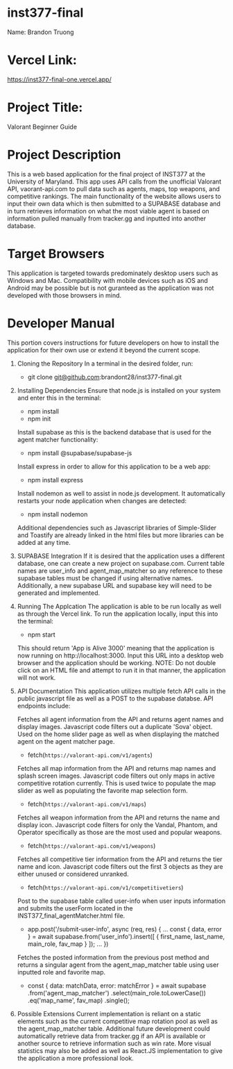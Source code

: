 # inst377-final

Name: Brandon Truong

# Vercel Link:

https://inst377-final-one.vercel.app/

# Project Title:

Valorant Beginner Guide

# Project Description

This is a web based application for the final project of INST377 at the University of Maryland. This app uses API calls from the unofficial Valorant API, vaorant-api.com to pull data such as agents, maps, top weapons, and competitive rankings. The main functionality of the website allows users to input their own data which is then submitted to a SUPABASE database and in turn retrieves information on what the most viable agent is based on information pulled manually from tracker.gg and inputted into another database.

# Target Browsers

This application is targeted towards predominately desktop users such as Windows and Mac. Compatibility with mobile devices such as iOS and Android may be possible but is not guranteed as the application was not developed with those browsers in mind.

# Developer Manual

This portion covers instructions for future developers on how to install the application for their own use or extend it beyond the current scope.

1. Cloning the Repository
   In a terminal in the desired folder, run:

   - git clone git@github.com:brandont28/inst377-final.git

2. Installing Dependencies
   Ensure that node.js is installed on your system and enter this in the terminal:

   - npm install
   - npm init

   Install supabase as this is the backend database that is used for the agent matcher functionality:

   - npm install @supabase/supabase-js

   Install express in order to allow for this application to be a web app:

   - npm install express

   Install nodemon as well to assist in node.js development. It automatically restarts your node application when changes are detected:

   - npm install nodemon

   Additional dependencies such as Javascript libraries of Simple-Slider and Toastify are already linked in the html files but more libraries can be added at any time.

3. SUPABASE Integration
   If it is desired that the application uses a different database, one can create a new project on supabase.com. Current table names are user_info and agent_map_matcher so any reference to these supabase tables must be changed if using alternative names. Additionally, a new supabase URL and supabase key will need to be generated and implemented.

4. Running The Applcation
   The application is able to be run locally as well as through the Vercel link. To run the application locally, input this into the terminal:

   - npm start

   This should return 'App is Alive 3000' meaning that the application is now running on http://localhost:3000. Input this URL into a desktop web browser and the application should be working.
   NOTE: Do not double click on an HTML file and attempt to run it in that manner, the application will not work.

5. API Documentation
   This application utilizes multiple fetch API calls in the public javascript file as well as a POST to the supabase databse. API endpoints include:

   Fetches all agent information from the API and returns agent names and display images. Javascript code filters out a duplicate 'Sova' object. Used on the home slider page as well as when displaying the matched agent on the agent matcher page.

   - fetch(`https://valorant-api.com/v1/agents`)

   Fetches all map information from the API and returns map names and splash screen images. Javascript code filters out only maps in active competitive rotation currently. This is used twice to populate the map slider as well as populating the favorite map selection form.

   - fetch(`https://valorant-api.com/v1/maps`)

   Fetches all weapon information from the API and returns the name and display icon. Javascript code filters for only the Vandal, Phantom, and Operator specifically as those are the most used and popular weapons.

   - fetch(`https://valorant-api.com/v1/weapons`)

   Fetches all competitive tier information from the API and returns the tier name and icon. Javascript code filters out the first 3 objects as they are either unused or considered unranked.

   - fetch(`https://valorant-api.com/v1/competitivetiers`)

   Post to the supabase table called user-info when user inputs information and submits the userForm located in the INST377_final_agentMatcher.html file.

   - app.post('/submit-user-info', async (req, res) {
     ...
     const { data, error } = await supabase.from('user_info').insert([
     { first_name, last_name, main_role, fav_map }
     ]);
     ...
     })

   Fetches the posted information from the previous post method and returns a singular agent from the agent_map_matcher table using user inputted role and favorite map.

   - const { data: matchData, error: matchError } = await supabase
     .from('agent_map_matcher')
     .select(main_role.toLowerCase())
     .eq('map_name', fav_map)
     .single();

6. Possible Extensions
   Current implementation is reliant on a static elements such as the current competitive map rotation pool as well as the agent_map_matcher table. Additional future development could automatically retrieve data from tracker.gg if an API is available or another source to retrieve information such as win rate. More visual statistics may also be added as well as React.JS implementation to give the application a more professional look.

